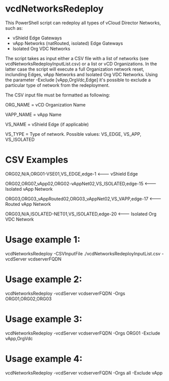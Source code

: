 # vcdNetworksRedeploy
This PowerShell script can redeploy all types of vCloud Director Networks, such as:
- vShield Edge Gateways
- vApp Networks (natRouted, isolated) Edge Gateways
- Isolated Org VDC Networks

The script takes as input either a CSV file with a list of networks (see vcdNetworksRedeployInputList.csv) or a list or vCD Organizations.
In the latter case the script will execute a full Organization network reset, inclunding Edges, vApp Networks and Isolated Org VDC Networks.
Using the parameter -Exclude [vApp,OrgVdc,Edge] it's possible to exclude a particular type of network from the redeployment.

The CSV input file must be formatted as following:

ORG_NAME        = vCD Organization Name

VAPP_NAME       = vApp Name

VS_NAME         = vShield Edge (if applicable)

VS_TYPE         = Type of network. Possible values: VS_EDGE, VS_APP, VS_ISOLATED


# CSV Examples
ORG02,N/A,ORG01-VSE01,VS_EDGE,edge-1                        <--- vShield Edge

ORG02,ORG07_vApp02,ORG02-vAppNet02,VS_ISOLATED,edge-15      <--- Isolated vApp Network

ORG03,ORG03_vAppRouted02,ORG03_vAppNet02,VS_VAPP,edge-17    <--- Routed vApp Network

ORG03,N/A,ISOLATED-NET01,VS_ISOLATED,edge-20                <--- Isolated Org VDC Network

# Usage example 1:
vcdNetworksRedeploy -CSVInputFile ./vcdNetworksRedeployInputList.csv -vcdServer vcdserverFQDN

# Usage example 2:
vcdNetworksRedeploy -vcdServer vcdserverFQDN -Orgs ORG01,ORG02,ORG03

# Usage example 3:
vcdNetworksRedeploy -vcdServer vcdserverFQDN -Orgs ORG01 -Exclude vApp,OrgVdc

# Usage example 4:
vcdNetworksRedeploy -vcdServer vcdserverFQDN -Orgs all -Exclude vApp